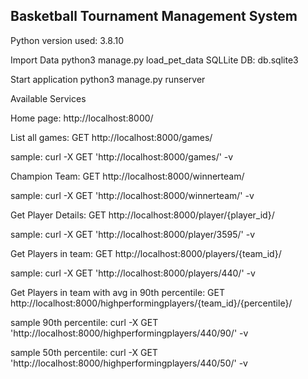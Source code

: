 Basketball Tournament Management System
---------------------------------------

Python version used: 3.8.10

Import Data
python3 manage.py load_pet_data
SQLLite DB: db.sqlite3 

Start application
python3 manage.py runserver

Available Services

Home page: http://localhost:8000/

List all games: GET http://localhost:8000/games/

sample: curl -X GET 'http://localhost:8000/games/' -v

Champion Team: GET http://localhost:8000/winnerteam/

sample: curl -X GET 'http://localhost:8000/winnerteam/' -v

Get Player Details: GET http://localhost:8000/player/{player_id}/

sample: curl -X GET 'http://localhost:8000/player/3595/' -v

Get Players in team: GET http://localhost:8000/players/{team_id}/

sample: curl -X GET 'http://localhost:8000/players/440/' -v

Get Players in team with avg in 90th percentile: GET http://localhost:8000/highperformingplayers/{team_id}/{percentile}/

sample 90th percentile: curl -X GET 'http://localhost:8000/highperformingplayers/440/90/' -v

sample 50th percentile: curl -X GET 'http://localhost:8000/highperformingplayers/440/50/' -v
